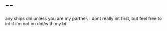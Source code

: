 # --
any ships dni unless you are my partner. i dont really int first, but feel free to int if i'm not on dni/with my bf
